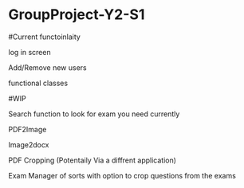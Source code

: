 # GroupProject-Y2-S1
#Current functoinlaity

log in screen

Add/Remove new users

functional classes


#WIP

Search function to look for exam you need currently

PDF2Image

Image2docx

PDF Cropping (Potentaily Via a diffrent application)

Exam Manager of sorts with option to crop questions from the exams

